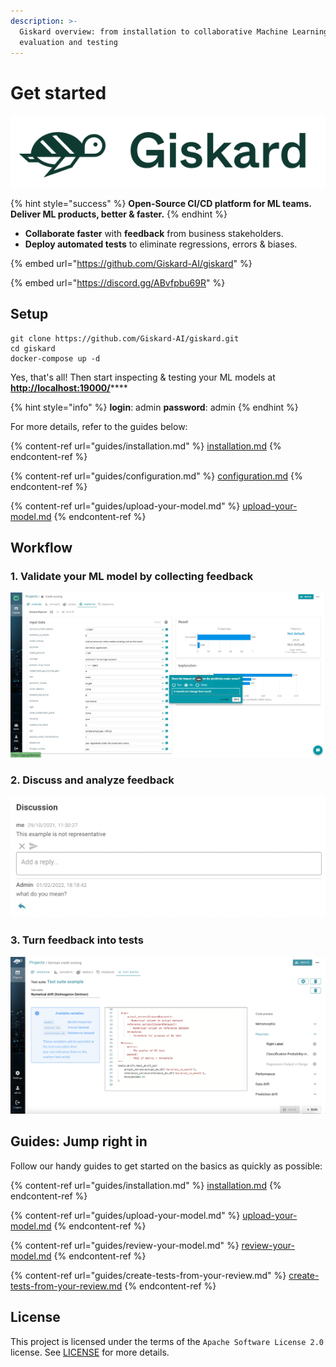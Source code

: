 ```yaml
---
description: >-
  Giskard overview: from installation to collaborative Machine Learning model
  evaluation and testing
---
```


# Get started



![](<.gitbook/assets/Screenshot 2022-06-01 at 10.15.28 (1).png>)

{% hint style="success" %}
**Open-Source CI/CD platform for ML teams. Deliver ML products, better & faster.**&#x20;
{% endhint %}

* **Collaborate faster** with **feedback** from business stakeholders.
* **Deploy automated tests** to eliminate regressions, errors & biases.

{% embed url="https://github.com/Giskard-AI/giskard" %}

{% embed url="https://discord.gg/ABvfpbu69R" %}

## Setup

```batch
git clone https://github.com/Giskard-AI/giskard.git
cd giskard
docker-compose up -d
```

Yes, that's all!  Then start inspecting & testing your ML models at [**http://localhost:19000/**](http://localhost:19000/)****

{% hint style="info" %}
**login**: admin  **password**: admin
{% endhint %}

For more details, refer to the guides below:

{% content-ref url="guides/installation.md" %}
[installation.md](guides/installation.md)
{% endcontent-ref %}

{% content-ref url="guides/configuration.md" %}
[configuration.md](guides/configuration.md)
{% endcontent-ref %}

{% content-ref url="guides/upload-your-model.md" %}
[upload-your-model.md](guides/upload-your-model.md)
{% endcontent-ref %}

## Workflow

### 1. Validate your ML model by collecting feedback

![AI Inspect Session](<.gitbook/assets/Give feedbcack.jpg>)

### 2. Discuss and analyze feedback

![Feedback on ML model](<.gitbook/assets/Screenshot 2022-03-08 at 10.00.08.png>)

### 3. Turn feedback into tests

![Automated ML Testing with Giskard](<.gitbook/assets/Screenshot 2022-07-18 at 10.29.32.png>)

## Guides: Jump right in

Follow our handy guides to get started on the basics as quickly as possible:

{% content-ref url="guides/installation.md" %}
[installation.md](guides/installation.md)
{% endcontent-ref %}

{% content-ref url="guides/upload-your-model.md" %}
[upload-your-model.md](guides/upload-your-model.md)
{% endcontent-ref %}

{% content-ref url="guides/review-your-model.md" %}
[review-your-model.md](guides/review-your-model.md)
{% endcontent-ref %}

{% content-ref url="guides/create-tests-from-your-review.md" %}
[create-tests-from-your-review.md](guides/create-tests-from-your-review.md)
{% endcontent-ref %}

## License

This project is licensed under the terms of the `Apache Software License 2.0` license. See [LICENSE](https://github.com/Giskard-AI/ai-inspector/blob/main/LICENSE) for more details.
